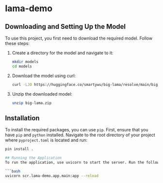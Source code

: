 # lama-demo

## Downloading and Setting Up the Model

To use this project, you first need to download the required model. Follow these steps:

1. Create a directory for the model and navigate to it:

   ```bash
   mkdir models
   cd models
   
2. Download the model using curl:

   ```bash
   curl -LJO https://huggingface.co/smartywu/big-lama/resolve/main/big-lama.zip

3. Unzip the downloaded model:

   ```bash
   unzip big-lama.zip

## Installation

To install the required packages, you can use `pip`. First, ensure that you have `pip` and `python` installed.
Navigate to the root directory of your project where `pyproject.toml` is located and run:

   ```bash
   pin install .

## Running the Application
To run the application, use uvicorn to start the server. Run the following command:

   ```bash
   uvicorn scr.lama-demo.app.main:app --reload




